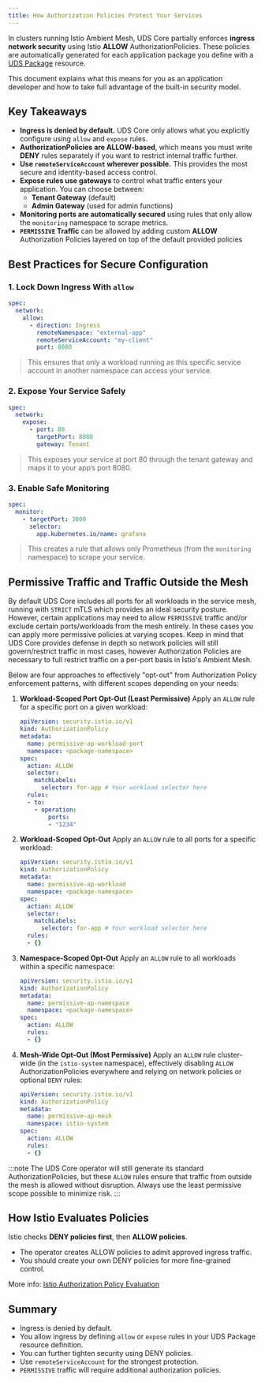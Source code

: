 ```yaml
---
title: How Authorization Policies Protect Your Services
---
```


In clusters running Istio Ambient Mesh, UDS Core partially enforces **ingress network security** using Istio **ALLOW** AuthorizationPolicies. These policies are automatically generated for each application package you define with a [UDS Package](https://uds.defenseunicorns.com/reference/configuration/uds-operator/package/) resource.

This document explains what this means for you as an application developer and how to take full advantage of the built-in security model.

## Key Takeaways

- **Ingress is denied by default.** UDS Core only allows what you explicitly configure using `allow` and `expose` rules.
- **AuthorizationPolicies are ALLOW-based**, which means you must write **DENY** rules separately if you want to restrict internal traffic further.
- **Use `remoteServiceAccount` wherever possible.** This provides the most secure and identity-based access control.
- **Expose rules use gateways** to control what traffic enters your application. You can choose between:
  - **Tenant Gateway** (default)
  - **Admin Gateway** (used for admin functions)
- **Monitoring ports are automatically secured** using rules that only allow the `monitoring` namespace to scrape metrics.
- **`PERMISSIVE` Traffic** can be allowed by adding custom **ALLOW** Authorization Policies layered on top of the default provided policies

## Best Practices for Secure Configuration

### 1. Lock Down Ingress With `allow`

```yaml
spec:
  network:
    allow:
      - direction: Ingress
        remoteNamespace: "external-app"
        remoteServiceAccount: "my-client"
        port: 8080
```

> This ensures that only a workload running as this specific service account in another namespace can access your service.

### 2. Expose Your Service Safely

```yaml
spec:
  network:
    expose:
      - port: 80
        targetPort: 8080
        gateway: Tenant
```

> This exposes your service at port 80 through the tenant gateway and maps it to your app’s port 8080.

### 3. Enable Safe Monitoring

```yaml
spec:
  monitor:
    - targetPort: 3000
      selector:
        app.kubernetes.io/name: grafana
```

> This creates a rule that allows only Prometheus (from the `monitoring` namespace) to scrape your service.

## Permissive Traffic and Traffic Outside the Mesh

By default UDS Core includes all ports for all workloads in the service mesh, running with `STRICT` mTLS which provides an ideal security posture. However, certain applications may need to allow `PERMISSIVE` traffic and/or exclude certain ports/workloads from the mesh entirely. In these cases you can apply more permissive policies at varying scopes. Keep in mind that UDS Core provides defense in depth so network policies will still govern/restrict traffic in most cases, however Authorization Policies are necessary to full restrict traffic on a per-port basis in Istio's Ambient Mesh. 

Below are four approaches to effectively "opt-out" from Authorization Policy enforcement patterns, with different scopes depending on your needs:

1. **Workload-Scoped Port Opt-Out (Least Permissive)**
   Apply an `ALLOW` rule for a specific port on a given workload:

   ```yaml
   apiVersion: security.istio.io/v1
   kind: AuthorizationPolicy
   metadata:
     name: permissive-ap-workload-port
     namespace: <package-namespace>
   spec:
     action: ALLOW
     selector:
       matchLabels:
         selector: for-app # Your workload selector here
     rules:
     - to:
       - operation:
           ports:
           - "1234"
   ```

2. **Workload-Scoped Opt-Out**
   Apply an `ALLOW` rule to all ports for a specific workload:

   ```yaml
   apiVersion: security.istio.io/v1
   kind: AuthorizationPolicy
   metadata:
     name: permissive-ap-workload
     namespace: <package-namespace>
   spec:
     action: ALLOW
     selector:
       matchLabels:
         selector: for-app # Your workload selector here
     rules:
     - {}
   ```

3. **Namespace-Scoped Opt-Out**
   Apply an `ALLOW` rule to all workloads within a specific namespace:

   ```yaml
   apiVersion: security.istio.io/v1
   kind: AuthorizationPolicy
   metadata:
     name: permissive-ap-namespace
     namespace: <package-namespace>
   spec:
     action: ALLOW
     rules:
     - {}
   ```

4. **Mesh-Wide Opt-Out (Most Permissive)**
   Apply an `ALLOW` rule cluster-wide (in the `istio-system` namespace), effectively disabling `ALLOW` AuthorizationPolicies everywhere and relying on network policies or optional `DENY` rules:

   ```yaml
   apiVersion: security.istio.io/v1
   kind: AuthorizationPolicy
   metadata:
     name: permissive-ap-mesh
     namespace: istio-system
   spec:
     action: ALLOW
     rules:
     - {}
   ```

:::note
The UDS Core operator will still generate its standard AuthorizationPolicies, but these `ALLOW` rules ensure that traffic from outside the mesh is allowed without disruption. Always use the least permissive scope possible to minimize risk.
:::

## How Istio Evaluates Policies

Istio checks **DENY policies first**, then **ALLOW policies**.

- The operator creates ALLOW policies to admit approved ingress traffic.
- You should create your own DENY policies for more fine-grained control.

More info: [Istio Authorization Policy Evaluation](https://istio.io/latest/docs/concepts/security/#authorization-policy)

## Summary

- Ingress is denied by default.
- You allow ingress by defining `allow` or `expose` rules in your UDS Package resource definition.
- You can further tighten security using DENY policies.
- Use `remoteServiceAccount` for the strongest protection.
- `PERMISSIVE` traffic will require additional authorization policies.
